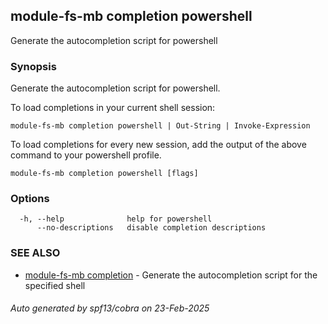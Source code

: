 ## module-fs-mb completion powershell

Generate the autocompletion script for powershell

### Synopsis

Generate the autocompletion script for powershell.

To load completions in your current shell session:

	module-fs-mb completion powershell | Out-String | Invoke-Expression

To load completions for every new session, add the output of the above command
to your powershell profile.


```
module-fs-mb completion powershell [flags]
```

### Options

```
  -h, --help              help for powershell
      --no-descriptions   disable completion descriptions
```

### SEE ALSO

* [module-fs-mb completion](module-fs-mb_completion.md)	 - Generate the autocompletion script for the specified shell

###### Auto generated by spf13/cobra on 23-Feb-2025
